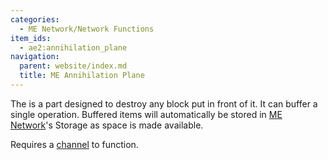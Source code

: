 ```yaml
---
categories:
  - ME Network/Network Functions
item_ids:
  - ae2:annihilation_plane
navigation:
  parent: website/index.md
  title: ME Annihilation Plane
---
```


The <ItemLink id="annihilation_plane"/> is a
part designed to destroy any block put in front of it. It can buffer a single
operation. Buffered items will automatically be stored in [ME Network](../../me-network.md)'s
Storage as space is made available.

Requires a [channel](../channels.md) to function.

<RecipeFor id="annihilation_plane" />
